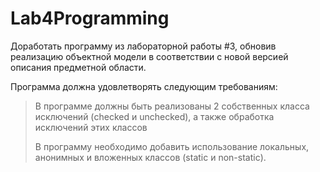 # Lab4Programming
Доработать программу из лабораторной работы #3, обновив реализацию объектной модели в соответствии с новой версией описания предметной области.

Программа должна удовлетворять следующим требованиям:

  > В программе должны быть реализованы 2 собственных класса исключений (checked и unchecked), а также обработка исключений этих классов
  > 
  > В программу необходимо добавить использование локальных, анонимных и вложенных классов (static и non-static).

